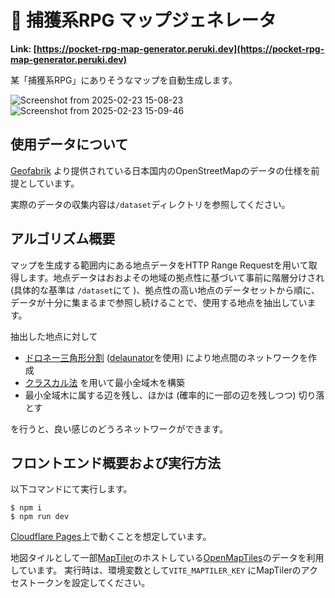 # 🗾 捕獲系RPG マップジェネレータ

**Link: [https://pocket-rpg-map-generator.peruki.dev](https://pocket-rpg-map-generator.peruki.dev)**

某「捕獲系RPG」にありそうなマップを自動生成します。

![Screenshot from 2025-02-23 15-08-23](https://github.com/user-attachments/assets/abe6b684-a907-4610-8003-114c1f2cc2b9)
![Screenshot from 2025-02-23 15-09-46](https://github.com/user-attachments/assets/8ff1de22-bacb-4962-9662-090052828adc)

## 使用データについて

[Geofabrik](https://download.geofabrik.de/asia/japan.html) より提供されている日本国内のOpenStreetMapのデータの仕様を前提としています。

実際のデータの収集内容は`/dataset`ディレクトリを参照してください。

## アルゴリズム概要

マップを生成する範囲内にある地点データをHTTP Range Requestを用いて取得します。地点データはおおよその地域の拠点性に基づいて事前に階層分けされ (具体的な基準は `/dataset`にて )、拠点性の高い地点のデータセットから順に、データが十分に集まるまで参照し続けることで、使用する地点を抽出しています。

抽出した地点に対して

- [ドロネー三角形分割](https://ja.wikipedia.org/wiki/%E3%83%89%E3%83%AD%E3%83%8D%E3%83%BC%E5%9B%B3) ([delaunator](https://mapbox.github.io/delaunator/)を使用) により地点間のネットワークを作成
- [クラスカル法](https://ja.wikipedia.org/wiki/%E3%82%AF%E3%83%A9%E3%82%B9%E3%82%AB%E3%83%AB%E6%B3%95) を用いて最小全域木を構築
- 最小全域木に属する辺を残し、ほかは (確率的に一部の辺を残しつつ) 切り落とす

を行うと、良い感じのどうろネットワークができます。

## フロントエンド概要および実行方法

以下コマンドにて実行します。

```
$ npm i
$ npm run dev
```

[Cloudflare Pages](https://pages.cloudflare.com/)上で動くことを想定しています。

地図タイルとして一部[MapTiler](https://www.maptiler.com/)のホストしている[OpenMapTiles](https://openmaptiles.org/)のデータを利用しています。
実行時は、環境変数として`VITE_MAPTILER_KEY` にMapTilerのアクセストークンを設定してください。
